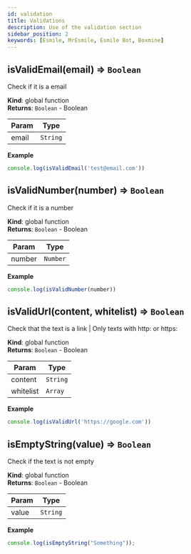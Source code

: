 ```yaml
---
id: validation
title: Validations
description: Use of the validation section
sidebar_position: 2
keywords: [Esmile, MrEsmile, Esmile Bot, Boxmine] 
---
```


<a name="isValidEmail"></a>

## isValidEmail(email) ⇒ <code>Boolean</code>
Check if it is a email

**Kind**: global function  
**Returns**: <code>Boolean</code> - Boolean  

| Param | Type |
| --- | --- |
| email | <code>String</code> | 

**Example**  
```js
console.log(isValidEmail('test@email.com'))
```

<a name="isValidNumber"></a>

## isValidNumber(number) ⇒ <code>Boolean</code>
Check if it is a number

**Kind**: global function  
**Returns**: <code>Boolean</code> - Boolean  

| Param | Type |
| --- | --- |
| number | <code>Number</code> | 

**Example**  
```js
console.log(isValidNumber(number))
```

<a name="isValidUrl"></a>

## isValidUrl(content, whitelist) ⇒ <code>Boolean</code>
Check that the text is a link | Only texts with http: or https:

**Kind**: global function  
**Returns**: <code>Boolean</code> - Boolean  

| Param | Type |
| --- | --- |
| content | <code>String</code> | 
| whitelist | <code>Array</code> | 

**Example**  
```js
console.log(isValidUrl('https://google.com'))
```


<a name="isEmptyString"></a>

## isEmptyString(value) ⇒ <code>Boolean</code>

Check if the text is not empty

**Kind**: global function  
**Returns**: <code>Boolean</code> - Boolean

| Param | Type                |
| ----- | ------------------- |
| value | <code>String</code> |

**Example**

```js
console.log(isEmptyString("Something"));
```

